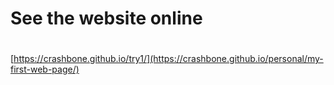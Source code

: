 # See the website online

# 

[https://crashbone.github.io/try1/](https://crashbone.github.io/personal/my-first-web-page/)
